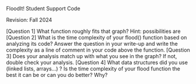 FloodIt! Student Support Code

Revision: Fall 2024

[Question 1] What function roughly fits that graph? Hint: possibilities are 
[Question 2] What is the time complexity of your flood() function based on analyzing its code? Answer the question in your write-up and write the complexity as a line of comment in your code above the function.
[Question 3] Does your analysis match up with what you see in the graph?
If not, double check your analysis.
[Question 4] What data structures did you use (linked lists, arrays…) ? Is the time complexity of your flood function the best it can be or can you do better? Why?